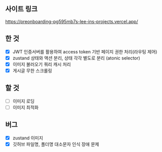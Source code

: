## 사이트 링크

https://preonboarding-pg595mb7s-lee-ins-projects.vercel.app/

## 한 것

- [x] JWT 인증서버를 활용하여 access token 기반 페이지 권한 처리(라우팅 제어)
- [x] zustand 상태와 액션 분리, 상태 각각 별도로 분리 (atonic selector)
- [x] 이미지 불러오기 쿼리 캐시 처리
- [x] 게시글 무한 스크롤링

## 할 것

- [ ] 이미지 로딩
- [ ] 이미지 최적화

## 버그

- [x] zustand 이미지
- [x] 깃허브 파일명, 폴더명 대소문자 인식 장애 문제
